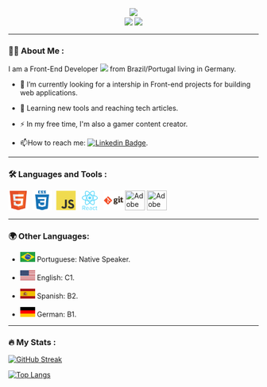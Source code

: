 <div id="header" align="center">
  <img src="https://media.giphy.com/media/vLlpbDafjgHystuJ0a/giphy.gif" width="100"/>
</div>

<div align="center">   
  <a href = "mailto:thaymacdolw@gmail.com" target="_blank"><img src="https://img.shields.io/badge/-Gmail-%23333?style=for-the-badge&logo=gmail&logoColor=white" target="_blank"></a>
  <a href="https://www.linkedin.com/in/thaynamacdolw" target="_blank"><img src="https://img.shields.io/badge/-LinkedIn-%230077B5?style=for-the-badge&logo=linkedin&logoColor=white" target="_blank"></a>   
</div>

---

### :woman_technologist: About Me :
I am a Front-End Developer <img src="https://media.giphy.com/media/WUlplcMpOCEmTGBtBW/giphy.gif" width="30"> from Brazil/Portugal living in Germany.
- :telescope: I’m currently looking for a intership in Front-end projects for building web applications.

- :seedling: Learning new tools and reaching tech articles.

- :zap: In my free time, I'm also a gamer content creator.

- :mailbox:How to reach me: [![Linkedin Badge](https://img.shields.io/badge/-thaynamacdolw-blue?style=flat&logo=Linkedin&logoColor=white)](https://www.linkedin.com/in/thaynamacdolw).

---

### :hammer_and_wrench: Languages and Tools :
<div>
  <img src="https://github.com/devicons/devicon/blob/master/icons/html5/html5-original.svg" title="HTML5" alt="HTML" width="40" height="40"/>&nbsp;
  <img src="https://github.com/devicons/devicon/blob/master/icons/css3/css3-plain-wordmark.svg"  title="CSS3" alt="CSS" width="40" height="40"/>&nbsp;
  <img src="https://github.com/devicons/devicon/blob/master/icons/javascript/javascript-original.svg" title="JavaScript" alt="JavaScript" width="40" height="40"/>&nbsp;
  <img src="https://github.com/devicons/devicon/blob/master/icons/react/react-original-wordmark.svg" title="React" alt="React" width="40" height="40"/>&nbsp;
  <img src="https://github.com/devicons/devicon/blob/master/icons/git/git-original-wordmark.svg" title="Git" **alt="Git" width="40" height="40"/>
  <img src="https://cdn.jsdelivr.net/gh/devicons/devicon/icons/premierepro/premierepro-original.svg" title="Adobe Premiere" **alt="PR" width="40" height="40"/>
  <img src="https://cdn.jsdelivr.net/gh/devicons/devicon/icons/photoshop/photoshop-line.svg" title="Adobe Photoshop" **alt="PS" width="40" height="40"/>
</div>

---

### 🌍 Other Languages:

- <img src="https://github.com/lipis/flag-icons/blob/main/flags/4x3/br.svg" width="30" height="20"> Portuguese: Native Speaker.

- <img src="https://github.com/lipis/flag-icons/blob/main/flags/4x3/us.svg" width="30" height="20"> English: C1.

- <img src="https://github.com/lipis/flag-icons/blob/main/flags/4x3/es.svg" width="30" height="20"> Spanish: B2.

- <img src="https://github.com/lipis/flag-icons/blob/main/flags/4x3/de.svg" width="30" height="20"> German: B1.






---

### :fire: My Stats :

[![GitHub Streak](http://github-readme-streak-stats.herokuapp.com?user=thaymacdolw&theme=dark&background=000000)](https://git.io/streak-stats)

[![Top Langs](https://github-readme-stats.vercel.app/api/top-langs/?username=thaymacdolw&layout=compact&theme=vision-friendly-dark)](https://github.com/anuraghazra/github-readme-stats)
  

 
  
 



